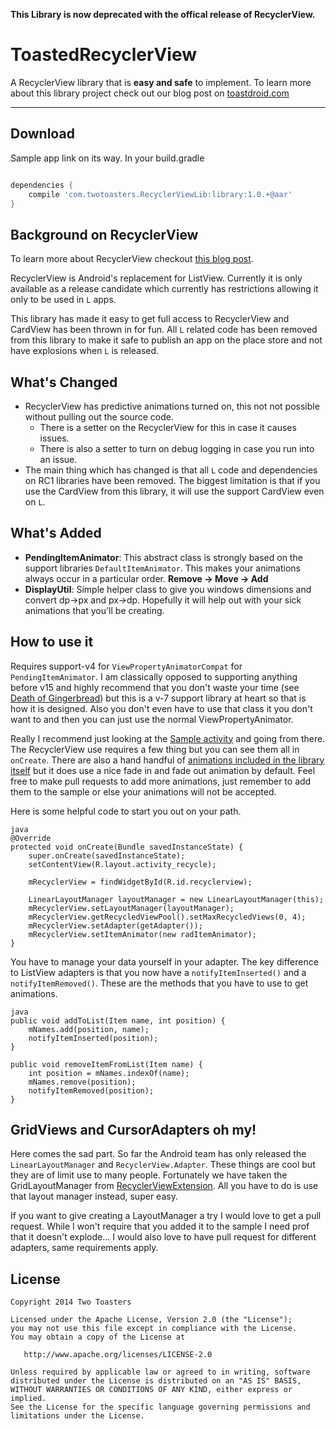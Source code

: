 **This Library is now deprecated with the offical release of RecyclerView.**

# ToastedRecyclerView

A RecyclerView library that is **easy and safe** to implement. To learn more about this library project check out our blog post on [toastdroid.com](http://toastdroid.com/2014/09/03/unlocking-recyclerview/)

---

## Download

Sample app link on its way.
In your build.gradle

```groovy

dependencies {
    compile 'com.twotoasters.RecyclerViewLib:library:1.0.+@aar'
}
```

## Background on RecyclerView
To learn more about RecyclerView checkout [this blog post](http://www.grokkingandroid.com/first-glance-androids-recyclerview/).

RecyclerView is Android's replacement for ListView. Currently it is only available as a release candidate which currently has restrictions allowing it only to be used in `L` apps.

This library has made it easy to get full access to RecyclerView and CardView has been thrown in for fun. All `L` related code has been removed from this library to make it safe to publish an app on the place store and not have explosions when `L` is released.
 
## What's Changed
- RecyclerView has predictive animations turned on, this not not possible without pulling out the source code.
    - There is a setter on the RecyclerView for this in case it causes issues.
    - There is also a setter to turn on debug logging in case you run into an issue.  
- The main thing which has changed is that all `L` code and dependencies on RC1 libraries have been removed. The biggest limitation is that if you use the CardView from this library, it will use the support CardView even on `L`.

## What's Added
- **PendingItemAnimator**: This abstract class is strongly based on the support libraries `DefaultItemAnimator`. This makes your animations always occur in a particular order. 
**Remove -> Move -> Add**
- **DisplayUtil**: Simple helper class to give you windows dimensions and convert dp->px and px->dp. Hopefully it will help out with your sick animations that you'll be creating.

## How to use it
Requires support-v4 for `ViewPropertyAnimatorCompat` for `PendingItemAnimator`. I am classically opposed to supporting anything before v15 and highly recommend that you don't waste your time (see [Death of Gingerbread](http://toastdroid.com/2014/03/05/2013-the-death-of-gingerbread-2/)) but this is a v-7 support library at heart so that is how it is designed. Also you don't even have to use that class it you don't want to and then you can just use the normal ViewPropertyAnimator.

Really I recommend just looking at the [Sample activity](https://github.com/twotoasters/RecyclerViewSample/blob/master/sample/src/main/java/com/twotoasters/recycled/RecycleActivity.java) and going from there. The RecyclerView use requires a few thing but you can see them all in `onCreate`. There are also a hand handful of [animations included in the library itself](https://github.com/twotoasters/RecyclerViewSample/tree/master/library/src/main/java/com/twotoasters/anim) but it does use a nice fade in and fade out animation by default. Feel free to make pull requests to add more animations, just remember to add them to the sample or else your animations will not be accepted.

Here is some helpful code to start you out on your path.

    java
    @Override
    protected void onCreate(Bundle savedInstanceState) {
        super.onCreate(savedInstanceState);
        setContentView(R.layout.activity_recycle);
        
        mRecyclerView = findWidgetById(R.id.recyclerview);

        LinearLayoutManager layoutManager = new LinearLayoutManager(this);
        mRecyclerView.setLayoutManager(layoutManager);
        mRecyclerView.getRecycledViewPool().setMaxRecycledViews(0, 4);
        mRecyclerView.setAdapter(getAdapter());
        mRecyclerView.setItemAnimator(new radItemAnimator);
    }

You have to manage your data yourself in your adapter. The key difference to ListView adapters is that you now have a `notifyItemInserted()` and a `notifyItemRemoved()`. These are the methods that you have to use to get animations.

    java
    public void addToList(Item name, int position) {
        mNames.add(position, name);
        notifyItemInserted(position);
    }

    public void removeItemFromList(Item name) {
        int position = mNames.indexOf(name);
        mNames.remove(position);
        notifyItemRemoved(position);
    }

## GridViews and CursorAdapters oh my!
Here comes the sad part. So far the Android team has only released the `LinearLayoutManager` and `RecyclerView.Adapter`. These things are cool but they are of limit use to many people. Fortunately we have taken the GridLayoutManager from [RecyclerViewExtension](https://github.com/antoniolg/RecyclerViewExtensions). All you have to do is use that layout manager instead, super easy. 

If you want to give creating a LayoutManager a try I would love to get a pull request. While I won't require that you added it to the sample I need prof that it doesn't explode... I would also love to have pull request for different adapters, same requirements apply.


## License

    Copyright 2014 Two Toasters
    
    Licensed under the Apache License, Version 2.0 (the "License");
    you may not use this file except in compliance with the License.
    You may obtain a copy of the License at
    
       http://www.apache.org/licenses/LICENSE-2.0
       
    Unless required by applicable law or agreed to in writing, software
    distributed under the License is distributed on an "AS IS" BASIS,
    WITHOUT WARRANTIES OR CONDITIONS OF ANY KIND, either express or implied.
    See the License for the specific language governing permissions and
    limitations under the License.
    
